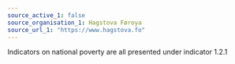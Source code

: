 ```yaml
---
source_active_1: false
source_organisation_1: Hagstova Føroya
source_url_1: "https://www.hagstova.fo"
---
```

Indicators on national poverty are all presented under indicator 1.2.1
